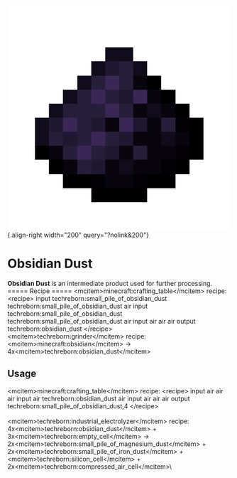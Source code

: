 ![Obsidian Dust](/media/mods/techreborn/obsidian_dust.png){.align-right width="200" query="?nolink&200"}

# Obsidian Dust

**Obsidian Dust** is an intermediate product used for further processing.\
===== Recipe ===== \<mcitem\>minecraft:crafting_table\</mcitem\> recipe: \<recipe\> input techreborn:small_pile_of_obsidian_dust techreborn:small_pile_of_obsidian_dust air input techreborn:small_pile_of_obsidian_dust techreborn:small_pile_of_obsidian_dust air input air air air output techreborn:obsidian_dust \</recipe\>\
\<mcitem\>techreborn:grinder\</mcitem\> recipe:\
\<mcitem\>minecraft:obsidian\</mcitem\> -\> 4x\<mcitem\>techreborn:obsidian_dust\</mcitem\>

## Usage

\<mcitem\>minecraft:crafting_table\</mcitem\> recipe: \<recipe\> input air air air input air techreborn:obsidian_dust air input air air air output techreborn:small_pile_of_obsidian_dust,4 \</recipe\>\
\
\<mcitem\>techreborn:industrial_electrolyzer\</mcitem\> recipe:\
4x\<mcitem\>techreborn:obsidian_dust\</mcitem\> + 3x\<mcitem\>techreborn:empty_cell\</mcitem\> -\> 2x\<mcitem\>techreborn:small_pile_of_magnesium_dust\</mcitem\> + 2x\<mcitem\>techreborn:small_pile_of_iron_dust\</mcitem\> + \<mcitem\>techreborn:silicon_cell\</mcitem\> + 2x\<mcitem\>techreborn:compressed_air_cell\</mcitem\>\
